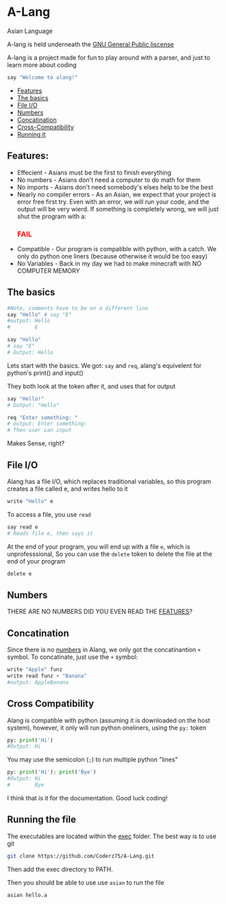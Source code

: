 # A-Lang
Asian Language

A-lang is held underneath the [GNU General Public liscense](./LICENSE)

A-lang is a project made for fun to play around with a parser, and just to learn more about coding

```py
say "Welcome to alang!"
```

- [Features](#feature)
- [The basics](#basic)
- [File I/O](#file)
- [Numbers](#num)
- [Concatination](#conc)
- [Cross-Compatibility](#cross)
- [Running it](#run
)
<h2 id = "feature">Features:</h2>

- Effecient - Asians must be the first to finish everything 
- No numbers - Asians don't need a computer to do math for them
- No imports - Asians don't need somebody's elses help to be the best
- Nearly no compiler errors - As an Asian, we expect that your project is error free first try. Even with an error, we will run your code, and the output will be very wierd. If something is completely wrong, we will just shut the program with a: <b><h3 style = "color: red">FAIL</h3></b>
- Compatible - Our program is compatible with python, with a catch. We only do python one liners (because otherwise it would be too easy)
- No Variables - Back in my day we had to make minecraft with NO COMPUTER MEMORY

<h2 id = "basic">The basics</h2>

```py
#Note, comments have to be on a different line
say "Hello" # say "E"
#output: Hello
#        E

say "Hello" 
# say "E"
# Output: Hello
```

Lets start with the basics. We got: `say` and `req`, alang's equivelent for python's print() and input()

They both look at the token after it, and uses that for output
```py
say "Hello!"
# Output: "Hello"

req "Enter something: "
# output: Enter something: 
# Then user can input
```

Makes Sense, right?

<h2 id = "file">File I/O</h2>

Alang has a file I/O, which replaces traditional variables, so this program creates a file called e, and writes hello to it
```py
write "Hello" e
```
To access a file, you use `read` 
```py
say read e
# Reads file e, then says it
```
At the end of your program, you will end up with a file `e`, which is unprofesssional, So you can use the `delete` token to delete the file at the end of your program
```py
delete e
```

<h2 id = "num">Numbers</h2>

THERE ARE NO NUMBERS DID YOU EVEN READ THE [FEATURES](#feature)?

<h2 id = "conc">Concatination</h2>

Since there is no [numbers](#num) in Alang, we only got the concatinantion `+` symbol. To concatinate, just use the `+` symbol:
```py
write "Apple" funz
write read funz + "Banana"
#output: AppleBanana
```

<h2 id = "cross">Cross Compatibility</h2>

Alang is compatible with python (assuming it is downloaded on the host system), however, it only will run python oneliners, using the `py:` token
```py
py: print('Hi')
#Output: Hi
```

You may use the semicolon (`;`) to run multiple python "lines"
```py
py: print('Hi'); print('Bye')
#Output: Hi
#        Bye
```


I think that is it for the documentation. Good luck coding!

<h2 id = "run">Running the file</h2>

The executables are located within the [exec](./exec) folder. The best way is to use git

```bash
git clone https://github.com/Coderz75/A-Lang.git
```

Then add the exec directory to PATH.

Then you should be able to use use `asian` to run the file

```bash
asian hello.a
```